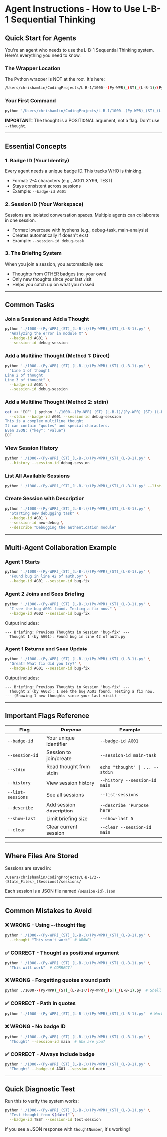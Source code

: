 # Agent Instructions - How to Use L-B-1 Sequential Thinking

## Quick Start for Agents

You're an agent who needs to use the L-B-1 Sequential Thinking system. Here's everything you need to know.

### The Wrapper Location
The Python wrapper is NOT at the root. It's here:
```bash
/Users/chrishamlin/CodingProjects/L-B-1/1000--(Py-WPR)_(ST)_(L-B-1)/(Py-WPR)_(ST)_(L-B-1).py
```

### Your First Command
```bash
python '/Users/chrishamlin/CodingProjects/L-B-1/1000--(Py-WPR)_(ST)_(L-B-1)/(Py-WPR)_(ST)_(L-B-1).py' "Your thought here" --badge-id AG01 --session-id your-session
```

**IMPORTANT:** The thought is a POSITIONAL argument, not a flag. Don't use `--thought`.

---

## Essential Concepts

### 1. Badge ID (Your Identity)
Every agent needs a unique badge ID. This tracks WHO is thinking.
- Format: 2-4 characters (e.g., AG01, XY99, TEST)
- Stays consistent across sessions
- Example: `--badge-id AG01`

### 2. Session ID (Your Workspace)
Sessions are isolated conversation spaces. Multiple agents can collaborate in one session.
- Format: lowercase with hyphens (e.g., debug-task, main-analysis)
- Creates automatically if doesn't exist
- Example: `--session-id debug-task`

### 3. The Briefing System
When you join a session, you automatically see:
- Thoughts from OTHER badges (not your own)
- Only new thoughts since your last visit
- Helps you catch up on what you missed

---

## Common Tasks

### Join a Session and Add a Thought
```bash
python './1000--(Py-WPR)_(ST)_(L-B-1)/(Py-WPR)_(ST)_(L-B-1).py' \
  "Analyzing the error in module X" \
  --badge-id AG01 \
  --session-id debug-session
```

### Add a Multiline Thought (Method 1: Direct)
```bash
python './1000--(Py-WPR)_(ST)_(L-B-1)/(Py-WPR)_(ST)_(L-B-1).py' \
  "Line 1 of thought
Line 2 of thought
Line 3 of thought" \
  --badge-id AG01 \
  --session-id debug-session
```

### Add a Multiline Thought (Method 2: stdin)
```bash
cat << 'EOF' | python './1000--(Py-WPR)_(ST)_(L-B-1)/(Py-WPR)_(ST)_(L-B-1).py' \
  --stdin --badge-id AG01 --session-id debug-session
This is a complex multiline thought.
It can contain "quotes" and special characters.
Even JSON: {"key": "value"}
EOF
```

### View Session History
```bash
python './1000--(Py-WPR)_(ST)_(L-B-1)/(Py-WPR)_(ST)_(L-B-1).py' \
  --history --session-id debug-session
```

### List All Available Sessions
```bash
python './1000--(Py-WPR)_(ST)_(L-B-1)/(Py-WPR)_(ST)_(L-B-1).py' --list-sessions
```

### Create Session with Description
```bash
python './1000--(Py-WPR)_(ST)_(L-B-1)/(Py-WPR)_(ST)_(L-B-1).py' \
  "Starting new debugging task" \
  --badge-id AG01 \
  --session-id new-debug \
  --describe "Debugging the authentication module"
```

---

## Multi-Agent Collaboration Example

### Agent 1 Starts
```bash
python './1000--(Py-WPR)_(ST)_(L-B-1)/(Py-WPR)_(ST)_(L-B-1).py' \
  "Found bug in line 42 of auth.py" \
  --badge-id AG01 --session-id bug-fix
```

### Agent 2 Joins and Sees Briefing
```bash
python './1000--(Py-WPR)_(ST)_(L-B-1)/(Py-WPR)_(ST)_(L-B-1).py' \
  "I see the bug AG01 found. Testing a fix now." \
  --badge-id AG02 --session-id bug-fix
```
Output includes:
```
--- Briefing: Previous Thoughts in Session 'bug-fix' ---
  Thought 1 (by AG01): Found bug in line 42 of auth.py
```

### Agent 1 Returns and Sees Update
```bash
python './1000--(Py-WPR)_(ST)_(L-B-1)/(Py-WPR)_(ST)_(L-B-1).py' \
  "Great! What fix did you try?" \
  --badge-id AG01 --session-id bug-fix
```
Output includes:
```
--- Briefing: Previous Thoughts in Session 'bug-fix' ---
  Thought 2 (by AG02): I see the bug AG01 found. Testing a fix now.
--- (Showing 1 new thoughts since your last visit) ---
```

---

## Important Flags Reference

| Flag | Purpose | Example |
|------|---------|---------|
| `--badge-id` | Your unique identifier | `--badge-id AG01` |
| `--session-id` | Session to join/create | `--session-id main-task` |
| `--stdin` | Read thought from stdin | `echo "thought" \| ... --stdin` |
| `--history` | View session history | `--history --session-id main` |
| `--list-sessions` | See all sessions | `--list-sessions` |
| `--describe` | Add session description | `--describe "Purpose here"` |
| `--show-last` | Limit briefing size | `--show-last 5` |
| `--clear` | Clear current session | `--clear --session-id main` |

---

## Where Files Are Stored

Sessions are saved in:
```
/Users/chrishamlin/CodingProjects/L-B-1/2--(State_Files)_(Sessions)/sessions/
```

Each session is a JSON file named `{session-id}.json`

---

## Common Mistakes to Avoid

### ❌ WRONG - Using --thought flag
```bash
python './1000--(Py-WPR)_(ST)_(L-B-1)/(Py-WPR)_(ST)_(L-B-1).py' \
  --thought "This won't work"  # WRONG!
```

### ✅ CORRECT - Thought as positional argument
```bash
python './1000--(Py-WPR)_(ST)_(L-B-1)/(Py-WPR)_(ST)_(L-B-1).py' \
  "This will work"  # CORRECT!
```

### ❌ WRONG - Forgetting quotes around path
```bash
python ./1000--(Py-WPR)_(ST)_(L-B-1)/(Py-WPR)_(ST)_(L-B-1).py  # Shell will fail
```

### ✅ CORRECT - Path in quotes
```bash
python './1000--(Py-WPR)_(ST)_(L-B-1)/(Py-WPR)_(ST)_(L-B-1).py'  # Works!
```

### ❌ WRONG - No badge ID
```bash
python './1000--(Py-WPR)_(ST)_(L-B-1)/(Py-WPR)_(ST)_(L-B-1).py' \
  "Thought" --session-id main  # Who are you?
```

### ✅ CORRECT - Always include badge
```bash
python './1000--(Py-WPR)_(ST)_(L-B-1)/(Py-WPR)_(ST)_(L-B-1).py' \
  "Thought" --badge-id AG01 --session-id main
```

---

## Quick Diagnostic Test

Run this to verify the system works:
```bash
python './1000--(Py-WPR)_(ST)_(L-B-1)/(Py-WPR)_(ST)_(L-B-1).py' \
  "Test thought from $(date)" \
  --badge-id TEST --session-id test-session
```

If you see a JSON response with `thoughtNumber`, it's working!
